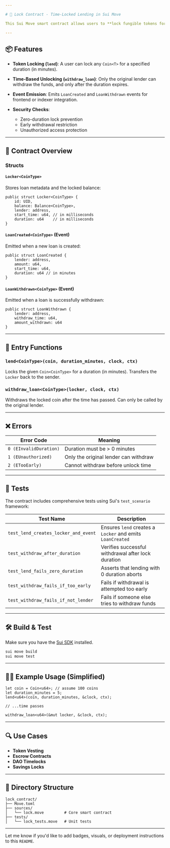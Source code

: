 ```yaml
---

# 🔐 Lock Contract - Time-Locked Lending in Sui Move

This Sui Move smart contract allows users to **lock fungible tokens for a fixed time period** and retrieve them only after the duration has passed. It's useful for building escrow-like features, token vesting, or time-based access to funds.

---
```


## 📦 Features

* **Token Locking (`lend`)**: A user can lock any `Coin<T>` for a specified duration (in minutes).
* **Time-Based Unlocking (`withdraw_loan`)**: Only the original lender can withdraw the funds, and only after the duration expires.
* **Event Emission**: Emits `LoanCreated` and `LoanWithdrawn` events for frontend or indexer integration.
* **Security Checks**:

  * Zero-duration lock prevention
  * Early withdrawal restriction
  * Unauthorized access protection

---

## 🧠 Contract Overview

### Structs

#### `Locker<CoinType>`

Stores loan metadata and the locked balance:

```move
public struct Locker<CoinType> {
    id: UID,
    balance: Balance<CoinType>,
    lender: address,
    start_time: u64, // in milliseconds
    duration: u64    // in milliseconds
}
```

#### `LoanCreated<CoinType>` (Event)

Emitted when a new loan is created:

```move
public struct LoanCreated {
    lender: address,
    amount: u64,
    start_time: u64,
    duration: u64 // in minutes
}
```

#### `LoanWithdrawn<CoinType>` (Event)

Emitted when a loan is successfully withdrawn:

```move
public struct LoanWithdrawn {
    lender: address,
    withdraw_time: u64,
    amount_withdrawn: u64
}
```

---

## 🧮 Entry Functions

### `lend<CoinType>(coin, duration_minutes, clock, ctx)`

Locks the given `Coin<CoinType>` for a duration (in minutes). Transfers the `Locker` back to the sender.

### `withdraw_loan<CoinType>(locker, clock, ctx)`

Withdraws the locked coin after the time has passed. Can only be called by the original lender.

---

## ❌ Errors

| Error Code             | Meaning                               |
| ---------------------- | ------------------------------------- |
| `0 (EInvalidDuration)` | Duration must be > 0 minutes          |
| `1 (EUnauthorized)`    | Only the original lender can withdraw |
| `2 (ETooEarly)`        | Cannot withdraw before unlock time    |

---

## 🧪 Tests

The contract includes comprehensive tests using Sui's `test_scenario` framework:

| Test Name                            | Description                                               |
| ------------------------------------ | --------------------------------------------------------- |
| `test_lend_creates_locker_and_event` | Ensures `lend` creates a `Locker` and emits `LoanCreated` |
| `test_withdraw_after_duration`       | Verifies successful withdrawal after lock duration        |
| `test_lend_fails_zero_duration`      | Asserts that lending with 0 duration aborts               |
| `test_withdraw_fails_if_too_early`   | Fails if withdrawal is attempted too early                |
| `test_withdraw_fails_if_not_lender`  | Fails if someone else tries to withdraw funds             |

---

## 🛠️ Build & Test

Make sure you have the [Sui SDK](https://docs.sui.io) installed.

```bash
sui move build
sui move test
```

---

## 🧑‍💻 Example Usage (Simplified)

```move
let coin = Coin<u64>; // assume 100 coins
let duration_minutes = 5;
lend<u64>(coin, duration_minutes, &clock, ctx);

// ...time passes

withdraw_loan<u64>(&mut locker, &clock, ctx);
```

---

## 🔍 Use Cases

* **Token Vesting**
* **Escrow Contracts**
* **DAO Timelocks**
* **Savings Locks**

---

## 📂 Directory Structure

```
lock_contract/
├── Move.toml
├── sources/
│   └── lock.move         # Core smart contract
├── tests/
│   └── lock_tests.move   # Unit tests
```

---

Let me know if you'd like to add badges, visuals, or deployment instructions to this `README`.
